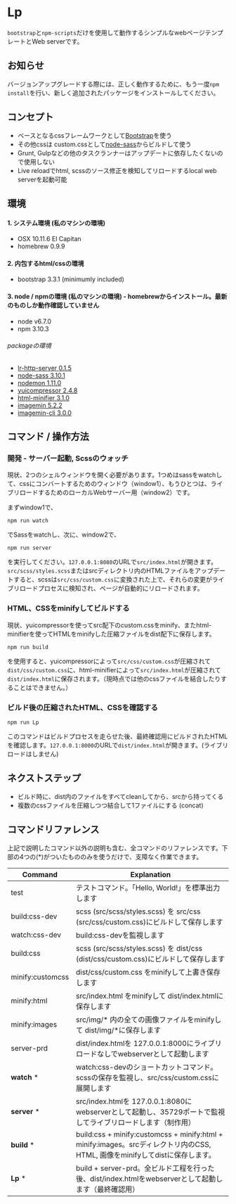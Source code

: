 # Lp
`bootstrap`と`npm-scripts`だけを使用して動作するシンプルなwebページテンプレートとWeb serverです。


## お知らせ
バージョンアップグレードする際には、正しく動作するために、もう一度`npm install`を行い、新しく追加されたパッケージをインストールしてください。


## コンセプト
- ベースとなるcssフレームワークとして[Bootstrap](http://getbootstrap.com)を使う
- その他cssは custom.cssとして[node-sass](https://www.npmjs.com/package/node-sass)からビルドして使う
- Grunt, Gulpなどの他のタスクランナーはアップデートに依存したくないので使用しない
- Live reloadでhtml, scssのソース修正を検知してリロードするlocal web serverを起動可能


## 環境
#### 1. システム環境 (私のマシンの環境)
- OSX 10.11.6 El Capitan
- homebrew 0.9.9

#### 2. 内包するhtml/cssの環境
- bootstrap 3.3.1 (minimumly included)

#### 3. node / npmの環境 (私のマシンの環境) - homebrewからインストール。最新のものしか動作確認していません
- node v6.7.0
- npm 3.10.3

###### packageの環境
- [lr-http-server 0.1.5](https://www.npmjs.com/package/lr-http-server)
- [node-sass 3.10.1](https://www.npmjs.com/package/node-sass)
- [nodemon 1.11.0](https://www.npmjs.com/package/nodemon)
- [yuicompressor 2.4.8](https://www.npmjs.com/package/yuicompressor)
- [html-minifier 3.1.0](https://www.npmjs.com/package/html-minifier)
- [imagemin 5.2.2](https://www.npmjs.com/package/imagemin)
- [imagemin-cli 3.0.0](https://www.npmjs.com/package/imagemin-cli)

## コマンド / 操作方法

### 開発 - サーバー起動, Scssのウォッチ
現状、2つのシェルウィンドウを開く必要があります。1つめはsassをwatchして、cssにコンバートするためのウィンドウ（window1）、もうひとつは、ライブリロードするためのローカルWebサーバー用（window2）です。

まずwindow1で、
```
npm run watch
```

でSassをwatchし、次に、window2で、
```
npm run server
```
を実行してください。`127.0.0.1:8080`のURLで`src/index.html`が開きます。`src/scss/styles.scss`またはsrcディレクトリ内のHTMLファイルをアップデートすると、scssは`src/css/custom.css`に変換された上で、それらの変更がライブリロードプロセスに検知され、ページが自動的にリロードされます。

### HTML、CSSをminifyしてビルドする
現状、yuicompressorを使ってsrc配下のcustom.cssをminify、またhtml-minifierを使ってHTMLをminifyした圧縮ファイルをdist配下に保存します。
```
npm run build
```
を使用すると、yuicompressorによって`src/css/custom.css`が圧縮されて`dist/css/custom.css`に、html-minifierによって`src/index.html`が圧縮されて`dist/index.html`に保存されます。（現時点では他のcssファイルを結合したりすることはできません。）

### ビルド後の圧縮されたHTML、CSSを確認する
```
npm run Lp
```
このコマンドはビルドプロセスを走らせた後、最終確認用にビルドされたHTMLを確認します。`127.0.0.1:8000`のURLで`dist/index.html`が開きます。(ライブリロードはしません)


## ネクストステップ
- ビルド時に、dist内のファイルをすべてcleanしてから、srcから持ってくる
- 複数のcssファイルを圧縮しつつ結合して1ファイルにする (concat)


## コマンドリファレンス
上記で説明したコマンド以外の説明も含む、全コマンドのリファレンスです。下部の4つの(*)がついたもののみを使うだけで、支障なく作業できます。

| Command  | Explanation  |
|---|---|
| test | テストコマンド。「Hello, World!」を標準出力します |
| build:css-dev | scss (src/scss/styles.scss) を src/css (src/css/custom.css)にビルドして保存します |
| watch:css-dev | build:css-devを監視します |
| build:css | scss (src/scss/styles.scss) を dist/css (dist/css/custom.css)にビルドして保存します |
| minify:customcss | dist/css/custom.css をminifyして上書き保存します |
| minify:html| src/index.html をminifyして dist/index.htmlに保存します |
| minify:images | src/img/* 内の全ての画像ファイルをminifyして dist/img/*に保存します |
| server-prd | dist/index.htmlを 127.0.0.1:8000にライブリロードなしでwebserverとして起動します |
| __watch__ * | watch:css-devのショートカットコマンド。scssの保存を監視し、src/css/custom.cssに展開します |
| __server__ * | src/index.htmlを 127.0.0.1:8080にwebserverとして起動し、35729ポートで監視してライブリロードします（制作用） |
| __build__ * | build:css + minify:customcss + minify:html + minify:images。srcディレクトリ内のCSS, HTML, 画像をminifyしてdistに保存します。 |
| __Lp__ * | build + server-prd。全ビルド工程を行った後、dist/index.htmlをwebserverとして起動します（最終確認用） |
